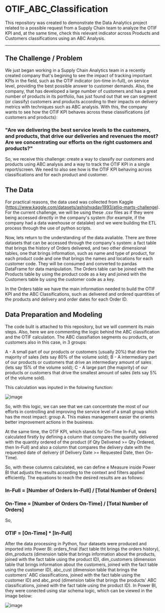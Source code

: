 # OTIF_ABC_Classification
This repository was created to demonstrate the Data Analytics project related to a possible request from a Supply Chain team to analyze the OTIF KPI and, at the same time, check this relevant indicator across Products and Customers classifications using an ABC Analysis.
____________________________________________

## The Challenge / Problem
We just began working in a Supply Chain Analytics team in a recently created company that's begining to see the impact of tracking important KPIs in the field, such as the OTIF indicator (on-time in-full), on service level, providing the best possible answer to customer demands. Also, the company, that has developed a large number of customers and has a great number of products in its portfolio, has just found out that we can segment (or classify) customers and products according to their impacts on delivery metrics with techniques such as ABC analysis. With this, the company wants to see how the OTIF KPI behaves across these classifications (of customers and products): 

### "Are we delivering the best service levels to the customers, and products, that drive our deliveries and revenues the most? Are we concentrating our efforts on the right customers and products?"

So, we receive this challenge: create a way to classify our customers and products using ABC analysis and a way to track the OTIF KPI in a single report/screen. We need to also see how is the OTIF KPI behaving across classifications and for each product and customer.

## The Data
For practical reasons, the data used was collected from Kaggle (https://www.kaggle.com/datasets/ashishyadav1993/atliq-marts-challenge). For the current challenge, we will be using these .csv files as if they were being accessed directly in the company's system (for example, if the company had a data warehouse or datalake) and we were building the ETL process through the use of python scripts.

Now, lets return to the understanding of the data avaliable. There are three datasets that can be accessed through the company's system: a fact table that brings the history of Orders delivered, and two other dimensional tables, one that brings information, such as name and type of product, for each product code and one that brings the names and locations for each customer code. They will be consumed and converted to pandas DataFrame for data manipulation. The Orders table can be joined with the Products table by using the product code as a key and joined with the Customers table by using the customer code as a key.

In the Orders table we have the main information needed to build the OTIF KPI and the ABC Classifications, such as delivered and ordered quantities of the products and delivery and order dates for each Order ID.

## Data Preparation and Modeling
The code bulit is attached to this repository, but we will comment its main steps. Also, here we are commenting the logic behind the ABC classification and the OTIF calculation. The ABC classifiation segments ou products, or customers also in this case, in 3 groups:

A - A small part of our products or customers (usually 20%) that drive the majority of sales (lets say 80% of the volume sold);
B - A intermediary part of our products or customers that drive an intermediary amount of sales (lets say 15% of the volume sold);
C - A large part (the majority) of our products or customers that drive the smallest amount of sales (lets say 5% of the volume sold).

This calculation was inputed in the folowing function:

![image](https://github.com/T1burski/OTIF_ABC_Classification/assets/100734219/58226de2-49ea-494a-b526-751e779ac08f)


So, with this logic, we can see that we can concentrate the most of our efforts in controlling and improving the service level of a small group which has the most impact: group A. This makes management easier the orients better improvement actions in the business.

At the same time, the OTIF KPI, which stands for On-Time In-Full, was calculated firstly by defining a column that compares the quantity delivered with the quantity ordered of the product (if Qty Delivered >= Qty Ordered, then In-Full) and also a column that compares the delivery date with the requested date of delivery (if Delivery Date >= Requested Date, then On-Time).

So, with these columns calculated, we can define e Measure inside Power BI that adjusts the results according to the context and filters applied efficiently. The equations to reach the desired results are as follows:

### In-Full = [Number of Orders In-Full] / [Total Number of Orders]

### On-Time = [Number of Orders On-Time] / [Total Number of Orders]

So,

### OTIF = [On-Time] * [In-Full]

After the data processing in Python, four datasets were produced and imported into Power BI: orders_final (fact table tht brings the orders history), dim_products (dimension table that brings information about the products, joined with the fact table using the product ID), dim_customers (dimension table that brings information about the customers, joined with the fact table using the customer ID), abc_cust (dimension table that brings the customers' ABC classifications, joined with the fact table using the customer ID) and abc_prod (dimension table that brings the products' ABC classifications, joined with the fact table using the product ID). In Power BI, they were conected using star schema logic, which can be viewed in the image below:

![image](https://github.com/T1burski/OTIF_ABC_Classification/assets/100734219/05ea9a40-d6b5-40ca-8167-62fbf5963a2d)



